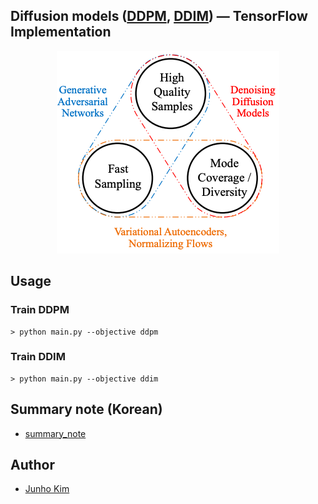## Diffusion models ([DDPM](https://arxiv.org/abs/2006.11239), [DDIM](https://arxiv.org/abs/2010.02502)) &mdash; TensorFlow Implementation

<div align="center">
  <img src="./assets/teaser.png">
</div>

## Usage
### Train DDPM
```
> python main.py --objective ddpm
```

### Train DDIM
```
> python main.py --objective ddim
```

## Summary note (Korean)
* [summary_note](https://taki0112.notion.site/Diffusion-865bb58b677547b7ad4eb383ef6e927e)

## Author
* [Junho Kim](http://bit.ly/jhkim_resume)
